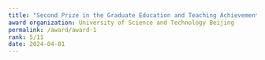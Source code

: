 ```yaml
---
title: "Second Prize in the Graduate Education and Teaching Achievement Award"
award organization: University of Science and Technology Beijing
permalink: /award/award-1
rank: 5/11
date: 2024-04-01
---
```

